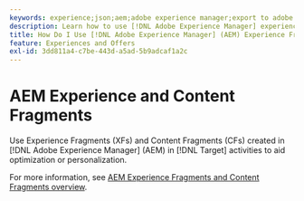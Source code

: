 ```yaml
---
keywords: experience;json;aem;adobe experience manager;export to adobe target;experience fragments;fragments;XF
description: Learn how to use [!DNL Adobe Experience Manager] experience fragments in [!DNL Adobe Target] activities.
title: How Do I Use [!DNL Adobe Experience Manager] (AEM) Experience Fragments?
feature: Experiences and Offers
exl-id: 3dd811a4-c7be-443d-a5ad-5b9adcaf1a2c
---
```

# AEM Experience and Content Fragments

Use Experience Fragments (XFs) and Content Fragments (CFs) created in [!DNL Adobe Experience Manager] (AEM) in [!DNL Target] activities to aid optimization or personalization.

For more information, see [AEM Experience Fragments and Content Fragments overview](/help/main/c-integrating-target-with-mac/aem/aem-experience-and-content-fragments.md).

